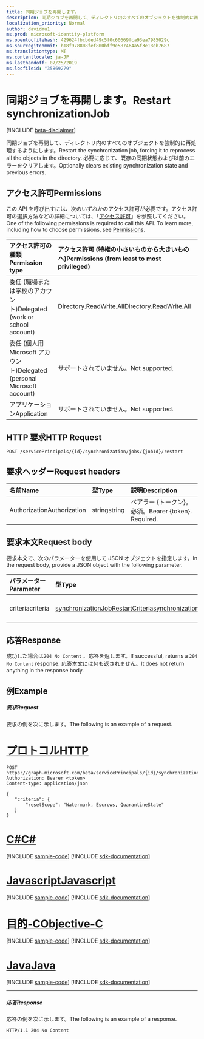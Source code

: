 ```yaml
---
title: 同期ジョブを再開します。
description: 同期ジョブを再開して、ディレクトリ内のすべてのオブジェクトを強制的に再処理するようにします。 必要に応じて、既存の同期状態および以前のエラーをクリアします。
localization_priority: Normal
author: davidmu1
ms.prod: microsoft-identity-platform
ms.openlocfilehash: 429624fbcbded49c5f0c60669fca93ea7985029c
ms.sourcegitcommit: b18f978808fef800bff9e587464a5f3e18eb7687
ms.translationtype: MT
ms.contentlocale: ja-JP
ms.lasthandoff: 07/25/2019
ms.locfileid: "35869279"
---
```

# <a name="restart-synchronizationjob"></a><span data-ttu-id="42427-104">同期ジョブを再開します。</span><span class="sxs-lookup"><span data-stu-id="42427-104">Restart synchronizationJob</span></span>

[!INCLUDE [beta-disclaimer](../../includes/beta-disclaimer.md)]

<span data-ttu-id="42427-105">同期ジョブを再開して、ディレクトリ内のすべてのオブジェクトを強制的に再処理するようにします。</span><span class="sxs-lookup"><span data-stu-id="42427-105">Restart the synchronization job, forcing it to reprocess all the objects in the directory.</span></span> <span data-ttu-id="42427-106">必要に応じて、既存の同期状態および以前のエラーをクリアします。</span><span class="sxs-lookup"><span data-stu-id="42427-106">Optionally clears existing synchronization state and previous errors.</span></span>

## <a name="permissions"></a><span data-ttu-id="42427-107">アクセス許可</span><span class="sxs-lookup"><span data-stu-id="42427-107">Permissions</span></span>
<span data-ttu-id="42427-p103">この API を呼び出すには、次のいずれかのアクセス許可が必要です。アクセス許可の選択方法などの詳細については、「[アクセス許可](/graph/permissions-reference)」を参照してください。</span><span class="sxs-lookup"><span data-stu-id="42427-p103">One of the following permissions is required to call this API. To learn more, including how to choose permissions, see [Permissions](/graph/permissions-reference).</span></span>

|<span data-ttu-id="42427-110">アクセス許可の種類</span><span class="sxs-lookup"><span data-stu-id="42427-110">Permission type</span></span>                        | <span data-ttu-id="42427-111">アクセス許可 (特権の小さいものから大きいものへ)</span><span class="sxs-lookup"><span data-stu-id="42427-111">Permissions (from least to most privileged)</span></span>              |
|:--------------------------------------|:---------------------------------------------------------|
|<span data-ttu-id="42427-112">委任 (職場または学校のアカウント)</span><span class="sxs-lookup"><span data-stu-id="42427-112">Delegated (work or school account)</span></span>     |<span data-ttu-id="42427-113">Directory.ReadWrite.All</span><span class="sxs-lookup"><span data-stu-id="42427-113">Directory.ReadWrite.All</span></span>  |
|<span data-ttu-id="42427-114">委任 (個人用 Microsoft アカウント)</span><span class="sxs-lookup"><span data-stu-id="42427-114">Delegated (personal Microsoft account)</span></span> |<span data-ttu-id="42427-115">サポートされていません。</span><span class="sxs-lookup"><span data-stu-id="42427-115">Not supported.</span></span> |
|<span data-ttu-id="42427-116">アプリケーション</span><span class="sxs-lookup"><span data-stu-id="42427-116">Application</span></span>                            |<span data-ttu-id="42427-117">サポートされていません。</span><span class="sxs-lookup"><span data-stu-id="42427-117">Not supported.</span></span>  | 

## <a name="http-request"></a><span data-ttu-id="42427-118">HTTP 要求</span><span class="sxs-lookup"><span data-stu-id="42427-118">HTTP Request</span></span>
<!-- { "blockType": "ignored" } -->
```http
POST /servicePrincipals/{id}/synchronization/jobs/{jobId}/restart
```

## <a name="request-headers"></a><span data-ttu-id="42427-119">要求ヘッダー</span><span class="sxs-lookup"><span data-stu-id="42427-119">Request headers</span></span>

| <span data-ttu-id="42427-120">名前</span><span class="sxs-lookup"><span data-stu-id="42427-120">Name</span></span>           | <span data-ttu-id="42427-121">型</span><span class="sxs-lookup"><span data-stu-id="42427-121">Type</span></span>    | <span data-ttu-id="42427-122">説明</span><span class="sxs-lookup"><span data-stu-id="42427-122">Description</span></span>|
|:---------------|:--------|:-----------|
| <span data-ttu-id="42427-123">Authorization</span><span class="sxs-lookup"><span data-stu-id="42427-123">Authorization</span></span>  | <span data-ttu-id="42427-124">string</span><span class="sxs-lookup"><span data-stu-id="42427-124">string</span></span>  | <span data-ttu-id="42427-p104">ベアラー {トークン}。必須。</span><span class="sxs-lookup"><span data-stu-id="42427-p104">Bearer {token}. Required.</span></span> |

## <a name="request-body"></a><span data-ttu-id="42427-127">要求本文</span><span class="sxs-lookup"><span data-stu-id="42427-127">Request body</span></span>

<span data-ttu-id="42427-128">要求本文で、次のパラメーターを使用して JSON オブジェクトを指定します。</span><span class="sxs-lookup"><span data-stu-id="42427-128">In the request body, provide a JSON object with the following parameter.</span></span>

| <span data-ttu-id="42427-129">パラメーター</span><span class="sxs-lookup"><span data-stu-id="42427-129">Parameter</span></span>     | <span data-ttu-id="42427-130">型</span><span class="sxs-lookup"><span data-stu-id="42427-130">Type</span></span>      | <span data-ttu-id="42427-131">説明</span><span class="sxs-lookup"><span data-stu-id="42427-131">Description</span></span>    |
|:--------------|:----------|:---------------|
|<span data-ttu-id="42427-132">criteria</span><span class="sxs-lookup"><span data-stu-id="42427-132">criteria</span></span>       |[<span data-ttu-id="42427-133">synchronizationJobRestartCriteria</span><span class="sxs-lookup"><span data-stu-id="42427-133">synchronizationJobRestartCriteria</span></span>](../resources/synchronization-synchronizationjobrestartcriteria.md) |<span data-ttu-id="42427-134">再起動の条件</span><span class="sxs-lookup"><span data-stu-id="42427-134">Restart criteria</span></span>|

## <a name="response"></a><span data-ttu-id="42427-135">応答</span><span class="sxs-lookup"><span data-stu-id="42427-135">Response</span></span>

<span data-ttu-id="42427-136">成功した場合は`204 No Content` 、応答を返します。</span><span class="sxs-lookup"><span data-stu-id="42427-136">If successful, returns a `204 No Content` response.</span></span> <span data-ttu-id="42427-137">応答本文には何も返されません。</span><span class="sxs-lookup"><span data-stu-id="42427-137">It does not return anything in the response body.</span></span>

## <a name="example"></a><span data-ttu-id="42427-138">例</span><span class="sxs-lookup"><span data-stu-id="42427-138">Example</span></span>

##### <a name="request"></a><span data-ttu-id="42427-139">要求</span><span class="sxs-lookup"><span data-stu-id="42427-139">Request</span></span>
<span data-ttu-id="42427-140">要求の例を次に示します。</span><span class="sxs-lookup"><span data-stu-id="42427-140">The following is an example of a request.</span></span>

# <a name="httptabhttp"></a>[<span data-ttu-id="42427-141">プロトコル</span><span class="sxs-lookup"><span data-stu-id="42427-141">HTTP</span></span>](#tab/http)
<!-- {
  "blockType": "request",
  "name": "synchronizationjob_restart"
}-->
```http
POST https://graph.microsoft.com/beta/servicePrincipals/{id}/synchronization/jobs/{jobId}/restart
Authorization: Bearer <token>
Content-type: application/json

{
   "criteria": {
       "resetScope": "Watermark, Escrows, QuarantineState"
   }
}
```
# <a name="ctabcsharp"></a>[<span data-ttu-id="42427-142">C#</span><span class="sxs-lookup"><span data-stu-id="42427-142">C#</span></span>](#tab/csharp)
[!INCLUDE [sample-code](../includes/snippets/csharp/synchronizationjob-restart-csharp-snippets.md)]
[!INCLUDE [sdk-documentation](../includes/snippets/snippets-sdk-documentation-link.md)]

# <a name="javascripttabjavascript"></a>[<span data-ttu-id="42427-143">Javascript</span><span class="sxs-lookup"><span data-stu-id="42427-143">Javascript</span></span>](#tab/javascript)
[!INCLUDE [sample-code](../includes/snippets/javascript/synchronizationjob-restart-javascript-snippets.md)]
[!INCLUDE [sdk-documentation](../includes/snippets/snippets-sdk-documentation-link.md)]

# <a name="objective-ctabobjc"></a>[<span data-ttu-id="42427-144">目的-C</span><span class="sxs-lookup"><span data-stu-id="42427-144">Objective-C</span></span>](#tab/objc)
[!INCLUDE [sample-code](../includes/snippets/objc/synchronizationjob-restart-objc-snippets.md)]
[!INCLUDE [sdk-documentation](../includes/snippets/snippets-sdk-documentation-link.md)]

# <a name="javatabjava"></a>[<span data-ttu-id="42427-145">Java</span><span class="sxs-lookup"><span data-stu-id="42427-145">Java</span></span>](#tab/java)
[!INCLUDE [sample-code](../includes/snippets/java/synchronizationjob-restart-java-snippets.md)]
[!INCLUDE [sdk-documentation](../includes/snippets/snippets-sdk-documentation-link.md)]

---


##### <a name="response"></a><span data-ttu-id="42427-146">応答</span><span class="sxs-lookup"><span data-stu-id="42427-146">Response</span></span>
<span data-ttu-id="42427-147">応答の例を次に示します。</span><span class="sxs-lookup"><span data-stu-id="42427-147">The following is an example of a response.</span></span>

<!-- {
  "blockType": "response",
  "truncated": true,
  "@odata.type": "microsoft.graph.None"
} -->
```http
HTTP/1.1 204 No Content
```

<!-- uuid: 8fcb5dbc-d5aa-4681-8e31-b001d5168d79
2015-10-25 14:57:30 UTC -->
<!--
{
  "type": "#page.annotation",
  "description": "synchronizationJob: restart",
  "keywords": "",
  "section": "documentation",
  "tocPath": "",
  "suppressions": [
  ]
}
-->
